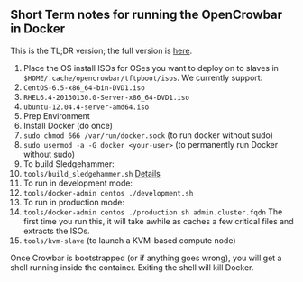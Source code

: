 ## Short Term notes for running the OpenCrowbar in Docker

This is the TL;DR version; the full version is [here](docker-admin.md).

1. Place the OS install ISOs for OSes you want to deploy on to slaves in
  `$HOME/.cache/opencrowbar/tftpboot/isos`.  We currently support:
  1. `CentOS-6.5-x86_64-bin-DVD1.iso`
  2. `RHEL6.4-20130130.0-Server-x86_64-DVD1.iso`
  3. `ubuntu-12.04.4-server-amd64.iso`
1. Prep Environment
  1. Install Docker (do once)
  2. `sudo chmod 666 /var/run/docker.sock` (to run docker without sudo)
  3. `sudo usermod -a -G docker <your-user>` (to permanently run Docker
  without sudo)
2. To build Sledgehammer:
  1. `tools/build_sledgehammer.sh` [Details](development-guides/workflow/dev-build-sledgehammer.md)
2. To run in development mode:
  1. `tools/docker-admin centos ./development.sh`
3. To run in production mode:
  1. `tools/docker-admin centos ./production.sh admin.cluster.fqdn`
     The first time you run this, it will take awhile as caches a few
     critical files and extracts the ISOs.
  2. `tools/kvm-slave` (to launch a KVM-based compute node)

Once Crowbar is bootstrapped (or if anything goes wrong), you will get a shell running inside the container.  Exiting the shell will kill Docker.

